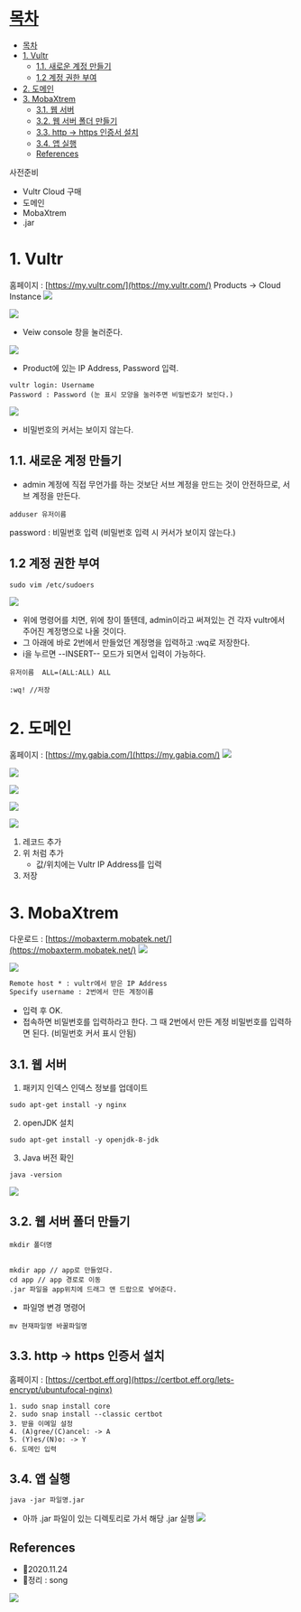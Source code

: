 # [목차](#목차)
- [목차](#목차)
- [1. Vultr](#1-vultr)
  - [1.1. 새로운 계정 만들기](#11-새로운-계정-만들기)
  - [1.2 계정 권한 부여](#12-계정-권한-부여)
- [2. 도메인](#2-도메인)
- [3. MobaXtrem](#3-mobaxtrem)
  - [3.1. 웹 서버](#31-웹-서버)
  - [3.2. 웹 서버 폴더 만들기](#32-웹-서버-폴더-만들기)
  - [3.3. http → https 인증서 설치](#33-http--https-인증서-설치)
  - [3.4. 앱 실행](#34-앱-실행)
  - [References](#references)


사전준비 
- Vultr Cloud 구매
- 도메인
- MobaXtrem
- .jar

# 1. Vultr
홈페이지 : [https://my.vultr.com/](https://my.vultr.com/)
Products -> Cloud Instance
![](https://images.velog.io/images/withcolinsong/post/16213b56-a98b-431b-9daa-e2245e1aa88b/image.png)

![](https://images.velog.io/images/withcolinsong/post/d02d8812-d201-45e9-abc4-aee62eb8b448/image.png)
- Veiw console 창을 눌러준다.

![](https://images.velog.io/images/withcolinsong/post/48c529e5-832a-4709-8b8e-5e866187e7b6/image.png)
- Product에 있는 IP Address, Password 입력.
```text
vultr login: Username
Password : Password (눈 표시 모양을 눌러주면 비밀번호가 보인다.) 
```
![](https://images.velog.io/images/withcolinsong/post/a9056dfa-ed5c-46a0-81e4-5f435465339c/image.png)
- 비밀번호의 커서는 보이지 않는다.

## 1.1. 새로운 계정 만들기
- admin 계정에 직접 무언가를 하는 것보단 서브 계정을 만드는 것이 안전하므로,
서브 계정을 만든다.

```text
adduser 유저이름
```
password : 비밀번호 입력 
(비밀번호 입력 시 커서가 보이지 않는다.)


## 1.2 계정 권한 부여

```text
sudo vim /etc/sudoers
```
![](https://images.velog.io/images/withcolinsong/post/9e48de97-10b0-419c-a7a8-379b32d2dbd8/image.png)
- 위에 명령어를 치면, 위에 창이 뜰텐데, admin이라고 써져있는 건 각자 vultr에서 주어진 계정명으로 나올 것이다.
- 그 아래에 바로 2번에서 만들었던 계정명을 입력하고 :wq로 저장한다.
- i을 누르면 --INSERT-- 모드가  되면서 입력이 가능하다.
```text
유저이름  ALL=(ALL:ALL) ALL

:wq! //저장
```

# 2. 도메인

홈페이지 : [https://my.gabia.com/](https://my.gabia.com/)
![](https://images.velog.io/images/withcolinsong/post/0cbedd0d-ae53-4354-9f4a-06d87ca7293c/image.png)

![](https://images.velog.io/images/withcolinsong/post/916e3686-c28f-4e04-a970-588029bf92b2/image.png)

![](https://images.velog.io/images/withcolinsong/post/c04e9df7-0925-43f6-be89-db82b5be4b90/image.png)

![](https://images.velog.io/images/withcolinsong/post/18762894-b537-48e1-9638-2e9c81fc2eae/image.png)

![](https://images.velog.io/images/withcolinsong/post/52373746-a1e6-473a-b366-2b7fc02f5738/image.png)

1. 레코드 추가
2. 위 처럼 추가
	- 값/위치에는 Vultr IP Address를 입력
3. 저장

# 3. MobaXtrem

다운로드 : [https://mobaxterm.mobatek.net/](https://mobaxterm.mobatek.net/)
![](https://images.velog.io/images/withcolinsong/post/f0e8560e-7bd4-4b18-aea5-5e0b37ca2332/image.png)

![](https://images.velog.io/images/withcolinsong/post/13d79b99-cc7a-423b-86eb-a68716e7e1f3/image.png)

```txt
Remote host * : vultr에서 받은 IP Address
Specify username : 2번에서 만든 계정이름
```
- 입력 후 OK.
- 접속하면 비밀번호를 입력하라고 한다. 그 때 2번에서 만든 계정 비밀번호를 입력하면 된다.
(비밀번호 커서 표시 안됨)

## 3.1. 웹 서버

1. 패키지 인덱스 인덱스 정보를 업데이트
```
sudo apt-get install -y nginx
```

2. openJDK 설치 
```
sudo apt-get install -y openjdk-8-jdk
```

3. Java 버전 확인
```
java -version
```
![](https://images.velog.io/images/withcolinsong/post/5f1fbaf6-50f1-4d05-a08a-a5638be660db/image.png)

## 3.2. 웹 서버 폴더 만들기
```
mkdir 폴더명 


mkdir app // app로 만들었다.
cd app // app 경로로 이동
.jar 파일을 app위치에 드래그 앤 드랍으로 넣어준다.
```

- 파일명 변경 명령어
```
mv 현재파일명 바꿀파일명
```



## 3.3. http → https 인증서 설치

홈페이지 : [https://certbot.eff.org](https://certbot.eff.org/lets-encrypt/ubuntufocal-nginx)


```text
1. sudo snap install core
2. sudo snap install --classic certbot
3. 받을 이메일 설정  
4. (A)gree/(C)ancel: -> A 
5. (Y)es/(N)o: -> Y
6. 도메인 입력
```

## 3.4. 앱 실행
```txt
java -jar 파일명.jar
```
- 아까 .jar 파일이 있는 디렉토리로 가서 해당 .jar 실행
![](https://images.velog.io/images/withcolinsong/post/c8051494-2703-4426-b92f-2ba64a477787/image.png)

## References
- 🎈2020.11.24
- 🎈정리 : song

![](https://images.velog.io/images/withcolinsong/post/8dc5159f-5174-49f0-8cca-748d6cd38345/image.png)